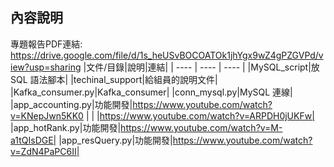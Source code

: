 ## 內容說明
專題報告PDF連結: <https://drive.google.com/file/d/1s_heUSvBOCOATOk1jhYgx9wZ4gPZGVPd/view?usp=sharing>
|文件/目錄|說明|連結|
| ---- | ---- | ---- |
|MySQL_script|放 SQL 語法腳本|
|techinal_support|給組員的說明文件|
|Kafka_consumer.py|Kafka_consumer|
|conn_mysql.py|MySQL 連線|
|app_accounting.py|功能開發|<https://www.youtube.com/watch?v=KNepJwn5KK0>
| | |https://www.youtube.com/watch?v=ARPDH0jUKFw|
|app_hotRank.py|功能開發|https://www.youtube.com/watch?v=M-a1tQIsDGE|
|app_resQuery.py|功能開發|https://www.youtube.com/watch?v=ZdN4PaPC6II|
